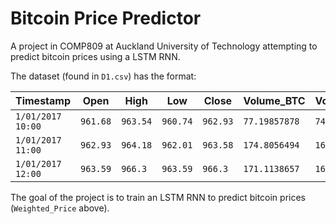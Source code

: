 # Bitcoin Price Predictor
A project in COMP809 at Auckland University of Technology attempting to predict bitcoin prices using a LSTM RNN.

The dataset (found in `D1.csv`) has the format:

| Timestamp         | Open     | High     | Low      | Close    | Volume_BTC    | Volume_Currency | Weighted_Price |
|-------------------|----------|----------|----------|----------|---------------|-----------------|----------------|
| `1/01/2017 10:00` | `961.68` | `963.54` | `960.74` | `962.93` | `77.19857878` | `74300.08902`   | `962.8058379`  |
| `1/01/2017 11:00` | `962.93` | `964.18` | `962.01` | `963.58` | `174.8056494` | `168584.3686`   | `963.265489`   |
| `1/01/2017 12:00` | `963.59` | `966.3`  | `963.59` | `966.3`  | `171.1138657` | `165313.3274`   | `964.5229141`  |

The goal of the project is to train an LSTM RNN to predict bitcoin prices (`Weighted_Price` above). 
